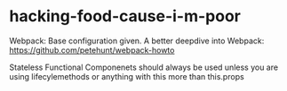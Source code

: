 # hacking-food-cause-i-m-poor

Webpack: Base configuration given. A better deepdive into Webpack: https://github.com/petehunt/webpack-howto


Stateless Functional Componenets should always be used unless you are using lifecylemethods or anything with this more than this.props


